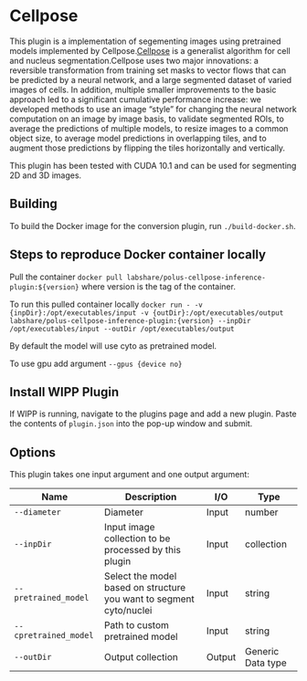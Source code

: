 # Cellpose 
This plugin is a implementation of   segementing images using  pretrained models  implemented by Cellpose.[Cellpose](https://www.biorxiv.org/content/10.1101/2020.02.02.931238v1) is a generalist algorithm for cell and nucleus segmentation.Cellpose uses two major innovations: a reversible transformation from training set masks to vector flows that can be predicted by a neural network, and a large segmented dataset of varied images of cells. In addition, multiple smaller improvements to the basic approach led to a significant cumulative performance increase: we developed methods to use an image “style” for changing the neural network computation on an image by image basis, to validate segmented ROIs, to average the predictions of multiple models, to resize images to a common object size, to average model predictions in overlapping tiles, and to augment those predictions by flipping the tiles horizontally and vertically.

This plugin has been tested with CUDA 10.1 and can be used for  segmenting 2D and 3D images.

## Building

To build the Docker image for the conversion plugin, run
`./build-docker.sh`.

## Steps to reproduce Docker container locally
 Pull the container
`docker pull labshare/polus-cellpose-inference-plugin:${version}` where version is the tag of the container.
 
To run this pulled container locally 
`docker run - -v {inpDir}:/opt/executables/input -v {outDir}:/opt/executables/output labshare/polus-cellpose-inference-plugin:{version} --inpDir /opt/executables/input --outDir /opt/executables/output`

By default the model will use  cyto as pretrained model.

To use gpu add argument `--gpus {device no}`


## Install WIPP Plugin

If WIPP is running, navigate to the plugins page and add a new plugin. Paste the contents of `plugin.json` into the pop-up window and submit.


## Options

This plugin takes one input argument and one output argument:

| Name          | Description             | I/O    | Type   |
|---------------|-------------------------|--------|--------|
| `--diameter` | Diameter | Input | number |
| `--inpDir` | Input image collection to be processed by this plugin | Input | collection |
| `--pretrained_model` | Select the model based on structure you want to segment cyto/nuclei | Input | string |
| `--cpretrained_model` | Path to custom pretrained model | Input | string |
| `--outDir` | Output collection | Output | Generic Data type |
